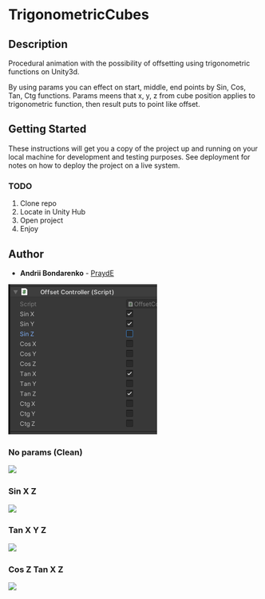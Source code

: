 # TrigonometricCubes

## Description

Procedural animation with the possibility of offsetting using trigonometric functions on Unity3d.

By using params you can effect on start, middle, end points by Sin, Cos, Tan, Ctg functions.
Params meens that x, y, z from cube position applies to trigonometric function,
then result puts to point like offset.

## Getting Started

These instructions will get you a copy of the project up and running on your local machine for development and testing purposes.
See deployment for notes on how to deploy the project on a live system.

### TODO

1. Clone repo
2. Locate in Unity Hub
3. Open project
4. Enjoy

## Author

* **Andrii Bondarenko** - [PraydE](https://github.com/PraydE007)

![](Examples/Screenshot.PNG)
### No params (Clean)
![](Examples/GIF_Clean.gif)
### Sin X Z
![](Examples/GIF_SinXZ.gif)
### Tan X Y Z
![](Examples/GIF_TanXYZ.gif)
### Cos Z Tan X Z
![](Examples/GIF_CosZTanXZ.gif)